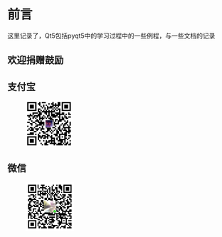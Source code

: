 # 前言

这里记录了，Qt5包括pyqt5中的学习过程中的一些例程，与一些文档的记录

## 欢迎捐赠鼓励

## 支付宝

<figure><img src="./image/aliPay.jpg"width=25% height=25%></figure>

## 微信

<figure><img src="./image/wechatPay.png"width=26% height=25%></figure>
